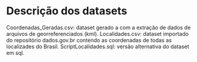 # Descrição dos datasets
Coordenadas_Geradas.csv: dataset gerado a com a extração de dados de arquivos de georreferenciados (kml).
 Localidades.csv: dataset importado do repositório dados.gov.br contendo as coordenadas de todas as localizades do Brasil.
 ScriptLocalidades.sql: versão alternativa do dataset em sql.
